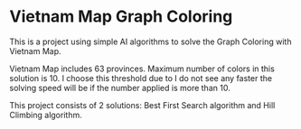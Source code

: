 # Vietnam Map Graph Coloring

This is a project using simple AI algorithms to solve the Graph Coloring with Vietnam Map. 

Vietnam Map includes 63 provinces. Maximum number of colors in this solution is 10. I choose this threshold due to I do not see any faster the solving speed will be if the number applied is more than 10.

This project consists of 2 solutions: Best First Search algorithm and Hill Climbing algorithm.
